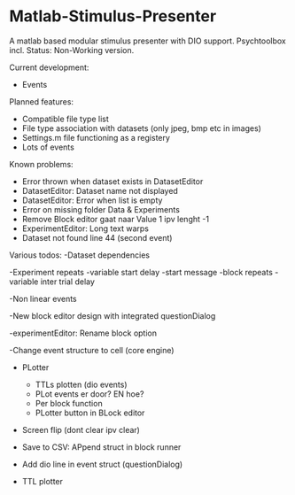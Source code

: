 # Matlab-Stimulus-Presenter
A matlab based modular stimulus presenter with DIO support. Psychtoolbox incl.
Status: Non-Working version.

Current development:
- Events

Planned features:
- Compatible file type list 
- File type association with datasets (only jpeg, bmp etc in images)
- Settings.m file functioning as a registery
- Lots of events

Known problems:
- Error thrown when dataset exists in DatasetEditor
- DatasetEditor: Dataset name not displayed
- DatasetEditor: Error when list is empty
- Error on missing folder Data & Experiments
- Remove Block editor gaat naar Value 1 ipv lenght -1
- ExperimentEditor: Long text warps
- Dataset not found line 44 (second event)


Various todos:
-Dataset dependencies

-Experiment repeats
-variable start delay
-start message
-block repeats
-variable inter trial delay

-Non linear events

-New block editor design with integrated questionDialog

-experimentEditor: Rename block option

-Change event structure to cell (core engine)

- PLotter
	- TTLs plotten (dio events)
	- PLot events er door? EN hoe?
	- Per block function
	- PLotter button in BLock editor
	


- Screen flip (dont clear ipv clear)
- Save to CSV: APpend struct in block runner
- Add dio line in event struct (questionDialog)
- TTL plotter